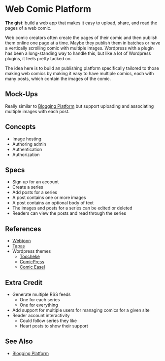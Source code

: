# Web Comic Platform

**The gist**: build a web app that makes it easy to upload, share, and read the pages of a web comic.

Web comic creators often create the pages of their comic and then publish them online one page at a time. Maybe they publish them in batches or have a vertically scrolling comic with multiple images. Wordpress with a plugin has been a long-standing way to handle this, but like a lot of Wordpress plugins, it feels pretty tacked on.

The idea here is to build an publishing platform specifically tailored to those making web comics by making it easy to have multiple comics, each with many posts, which contain the images of the comic.

## Mock-Ups

Really similar to [Blogging Platform](./blogging-platform.md) but support uploading and associating multiple images with each post.

## Concepts

- Image hosting
- Authoring admin
- Authentication
- Authorization

## Specs

- Sign up for an account
- Create a series
- Add posts for a series
- A post contains one or more images
- A post contains an optional body of text
- The images and posts for a series can be edited or deleted
- Readers can view the posts and read through the series

## References

- [Webtoon](https://www.webtoons.com/en/)
- [Tapas](https://tapas.io)
- Wordpress themes
  - [Toocheke](https://www.toocheke.com)
  - [ComicPress](https://wordpress.org/themes/comicpress/)
  - [Comic Easel](https://wordpress.org/plugins/comic-easel/)

## Extra Credit

- Generate multiple RSS feeds
  - One for each series
  - One for everything
- Add support for multiple users for managing comics for a given site
- Reader account interactivity
  - Could follow series they like
  - Heart posts to show their support

## See Also

- [Blogging Platform](./blogging-platform.md)
